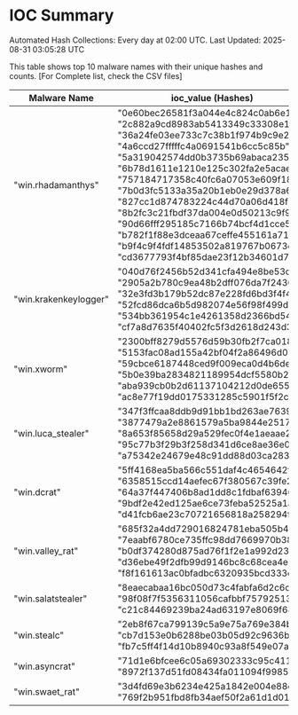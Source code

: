 # IOC Summary

Automated Hash Collections: Every day at 02:00 UTC. Last Updated: 2025-08-31 03:05:28 UTC

This table shows top 10 malware names with their unique hashes and counts. [For Complete list, check the CSV files]

| Malware Name | ioc_value (Hashes) | Count |
|--------------|--------------------|-------|
|  "win.rhadamanthys" |  "0e60bec26581f3a044e4c824c0ab6e12"<br> "2c882a9cd8983ab5413349c33308e181"<br> "36a24fe03ee733c7c38b1f974b9c9e26"<br> "4a6ccd27fffffc4a0691541b6cc5c85b"<br> "5a319042574dd0b3735b69abaca235aa"<br> "6b78d1611e1210e125c302fa2e5acaef"<br> "757184717358c40fc6a07053e609f184"<br> "7b0d3fc5133a35a20b1eb0e29d378a6e"<br> "827cc1d874783224c44d70a06d418f4a"<br> "8b2fc3c21fbdf37da004e0d50213c9f9"<br> "90d66fff295185c7166b74bcf4d1cce5"<br> "b782f1f88e3dceaa67ceffe455161a71"<br> "b9f4c9f4fdf14853502a819767b0673c"<br> "cd3677793f4bf85dae23f12b34601d7f" | 14 |
|  "win.krakenkeylogger" |  "040d76f2456b52d341cfa494e8be53cd"<br> "2905a2b780c9ea48b2dff076da7f2430"<br> "32e3fd3b179b52dc87e228fd6bd3f4f4"<br> "52fcd86dca6b5d982074e56f98f499d2"<br> "534bb361954c1e4261358d2366bd54e2"<br> "cf7a8d7635f40402fc5f3d2618d243d3" | 6 |
|  "win.xworm" |  "2300bff8279d5576d59b30fb2f7ca018"<br> "5153fac08ad155a42bf04f2a86496d05"<br> "59cbce6187448ced9f009eca0d4b6dec"<br> "5b0e39ba2834821189954dcf5580b244"<br> "aba939cb0b2d61137104212d0de65503"<br> "ac8e77f19dd0175331285c5901f5f2c7" | 6 |
|  "win.luca_stealer" |  "347f3ffcaa8ddb9d91bb1bd263ae7639"<br> "3877479a2e8861579a5ba9844e251787"<br> "8a653f85658d29a529fec0f4e1aeaae2"<br> "95c77b3f29b3f258d341d6ce8ae36e0a"<br> "a75342e24679e48c91dd88d03ca28330" | 5 |
|  "win.dcrat" |  "5ff4168ea5ba566c551daf4c4654642f"<br> "6358515ccd14aefec67f380567c39fe2"<br> "64a37f447406b8ad1dd8c1fdbaf63946"<br> "9bdf2e42ed125ae6ce73feba52525a1a"<br> "d41fcb6ae23c70721656818a258294f6" | 5 |
|  "win.valley_rat" |  "685f32a4dd729016824781eba505b4aa"<br> "7eaabf6780ce735ffc98dd7669970b38"<br> "b0df374280d875ad76f1f2e1a992d232"<br> "d36ebe49f2dfb99d9146bc8c68cea4e9"<br> "f8f161613ac0bfadbc6320935bcd333c" | 5 |
|  "win.salatstealer" |  "8eaecabaa16bc050d73c4fabfa6d2c6c"<br> "98f08f7f5356311056cafbbf75792513"<br> "c21c84469239ba24ad63197e8069f68f" | 3 |
|  "win.stealc" |  "2eb8f67ca799139c5a9e75a769e384b4"<br> "cb7d153e0b6288be03b05d92c9636b04"<br> "fb7c5ff4f14d10b8940c93a8f549e07a" | 3 |
|  "win.asyncrat" |  "71d1e6bfcee6c05a69302333c95c4119"<br> "8972f137d51fd08434fa011094f99854" | 2 |
|  "win.swaet_rat" |  "3d4fd69e3b6234e425a1842e004e88c1"<br> "769f2b951fbd8fb34aef50f2a61d1d01" | 2 |